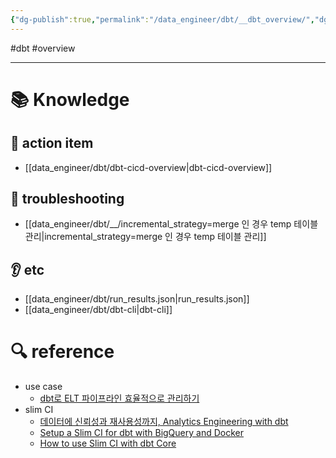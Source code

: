 ```yaml
---
{"dg-publish":true,"permalink":"/data_engineer/dbt/__dbt_overview/","dgPassFrontmatter":true}
---
```


#dbt #overview 

---

# 📚 Knowledge

## 👟 action item
- [[data_engineer/dbt/dbt-cicd-overview\|dbt-cicd-overview]]

## 🚨 troubleshooting
- [[data_engineer/dbt/__/incremental_strategy=merge 인 경우 temp 테이블 관리\|incremental_strategy=merge 인 경우 temp 테이블 관리]]

## 👂 etc
- [[data_engineer/dbt/run_results.json\|run_results.json]]
- [[data_engineer/dbt/dbt-cli\|dbt-cli]]

# 🔍 reference
- use case
	- [dbt로 ELT 파이프라인 효율적으로 관리하기](https://www.humphreyahn.dev/blog/efficient-elt-pipelines-with-dbt)
- slim CI
	- [데이터에 신뢰성과 재사용성까지, Analytics Engineering with dbt](https://tech.socarcorp.kr/data/2022/07/25/analytics-engineering-with-dbt.html)
	- [Setup a Slim CI for dbt with BigQuery and Docker](https://medium.com/teads-engineering/setup-a-slim-ci-for-dbt-with-bigquery-and-docker-ce8e0a1a38f)
	- [How to use Slim CI with dbt Core](https://www.vantage-ai.com/blog/how-to-use-slim-ci-with-dbt-core)